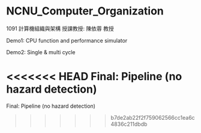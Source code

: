 # NCNU_Computer_Organization
1091 計算機組織與架構
授課教授: 陳依蓉 教授

Demo1: CPU function and performance simulator

Demo2: Single & multi cycle

<<<<<<< HEAD
Final: Pipeline (no hazard detection)
=======
Final: Pipeline (no hazard detection)
>>>>>>> b7de2ab22f2f759062566cc1ea6c4836c211dbdb
